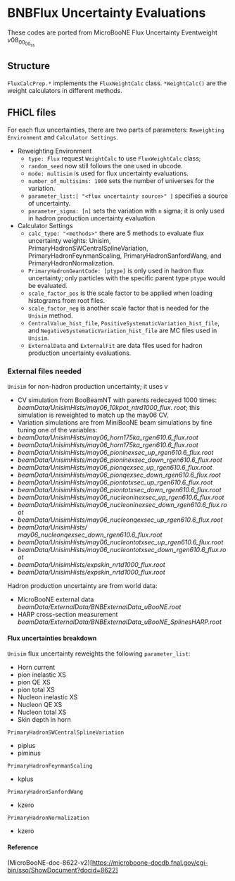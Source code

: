 # BNBFlux Uncertainty Evaluations

These codes are ported from MicroBooNE Flux Uncertainty Eventweight $v08_00_00_55$


## Structure
`FluxCalcPrep.*` implements the `FluxWeightCalc` class. `*WeightCalc()` are the weight calculators in different methods.

## FHiCL files
For each flux uncertainties, there are two parts of parameters: `Reweighting Environment` and `Calculator Settings`.

- Reweighting Environment
	- `type: Flux` request `WeightCalc` to use `FluxWeightCalc` class;
	- `random_seed` now still follows the one used in ubcode.
	- `mode: multisim` is used for flux uncertainty evaluations.
	- `number_of_multisims: 1000` sets the number of universes for the variation.
	- `parameter_list:[ "<flux uncertainty source>" ]` specifies a source of uncertainty.
	- `parameter_sigma: [n]` sets the variation with `n` sigma; it is only used in hadron production uncertainty evaluation
- Calculator Settings
	- `calc_type: "<methods>"` there are 5 methods to evaluate flux uncertainty weights: 
	Unisim, PrimaryHadronSWCentralSplineVariation, PrimaryHadronFeynmanScaling, 
	PrimaryHadronSanfordWang, and PrimaryHadronNormalization.
	- `PrimaryHadronGeantCode: [ptype]` is only used in hadron flux uncertainty;
	only particles with the specific parent type `ptype` would be evaluated.
	- `scale_factor_pos` is the scale factor to be applied when loading histograms from root files.
	- `scale_factor_neg` is another scale factor that is needed for the `Unisim` method.
	- `CentralValue_hist_file`, `PositiveSystematicVariation_hist_file`, and `NegativeSystematicVariation_hist_file` are MC files used in `Unisim`.
	- `ExternalData` and `ExternalFit` are data files used for hadron production uncertainty evaluations.

### External files needed
`Unisim` for non-hadron production uncertainty; it uses 
v
- CV simulation from BooBeamNT with parents redecayed 1000 times: *beamData/UnisimHists/may06_10kpot_ntrd1000_flux. root*; this simulation is reweighted to match up the may06 CV.
- Variation simulations are from MiniBooNE beam simulations by fine tuning one of the variables:
 - *beamData/UnisimHists/may06_horn175ka_rgen610.6_flux.root*	
 - *beamData/UnisimHists/may06_horn175ka_rgen610.6_flux.root*
 - *beamData/UnisimHists/may06_pioninexsec_up_rgen610.6_flux.root*	
 - *beamData/UnisimHists/may06_pioninexsec_down_rgen610.6_flux.root*
 - *beamData/UnisimHists/may06_pionqexsec_up_rgen610.6_flux.root*	
 - *beamData/UnisimHists/may06_pionqexsec_down_rgen610.6_flux.root*
 - *beamData/UnisimHists/may06_piontotxsec_up_rgen610.6_flux.root*	
 - *beamData/UnisimHists/may06_piontotxsec_down_rgen610.6_flux.root*
 - *beamData/UnisimHists/may06_nucleoninexsec_up_rgen610.6_flux.root*	
 - *beamData/UnisimHists/may06_nucleoninexsec_down_rgen610.6_flux.root*
 - *beamData/UnisimHists/may06_nucleonqexsec_up_rgen610.6_flux.root*	
 - *beamData/UnisimHists/ may06_nucleonqexsec_down_rgen610.6_flux.root*
 - *beamData/UnisimHists/may06_nucleontotxsec_up_rgen610.6_flux.root*	
 - *beamData/UnisimHists/may06_nucleontotxsec_down_rgen610.6_flux.root*
 - *beamData/UnisimHists/expskin_nrtd1000_flux.root*
 - *beamData/UnisimHists/expskin_nrtd1000_flux.root*

Hadron production uncertainty are from world data:
- MicroBooNE external data *beamData/ExternalData/BNBExternalData_uBooNE.root*
- HARP cross-section measurement *beamData/ExternalData/BNBExternalData_uBooNE_SplinesHARP.root*

#### Flux uncertainties breakdown
`Unisim` flux uncertainty reweights the following `parameter_list`:
- Horn current
- pion inelastic XS
- pion QE XS
- pion total XS
- Nucleon inelastic XS
- Nucleon QE XS
- Nucleon total XS
- Skin depth in horn

`PrimaryHadronSWCentralSplineVariation`
- piplus 
- piminus

`PrimaryHadronFeynmanScaling`
- kplus

`PrimaryHadronSanfordWang`  
- kzero

`PrimaryHadronNormalization`
- kzero


#### Reference
(MicroBooNE-doc-8622-v2)[https://microboone-docdb.fnal.gov/cgi-bin/sso/ShowDocument?docid=8622]
